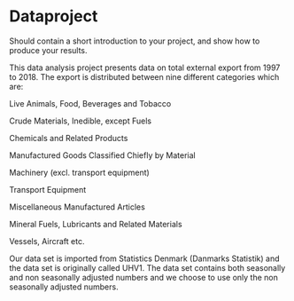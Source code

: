 # Dataproject

Should contain a short introduction to your project, and show how to produce your results.

This data analysis project presents data on total external export from 1997 to 2018. The export is distributed between nine different categories which are: 
  
  Live Animals, Food, Beverages and Tobacco 
  
  Crude Materials, Inedible, except Fuels
  
  Chemicals and Related Products 
  
  Manufactured Goods Classified Chiefly by Material
  
  Machinery (excl. transport equipment)
  
  Transport Equipment
  
  Miscellaneous Manufactured Articles 
  
  Mineral Fuels, Lubricants and Related Materials 
  
  Vessels, Aircraft etc. 

Our data set is imported from Statistics Denmark (Danmarks Statistik) and the data set is originally called UHV1. The data set contains both seasonally and non seasonally adjusted numbers and we choose to use only the non seasonally adjusted numbers. 
